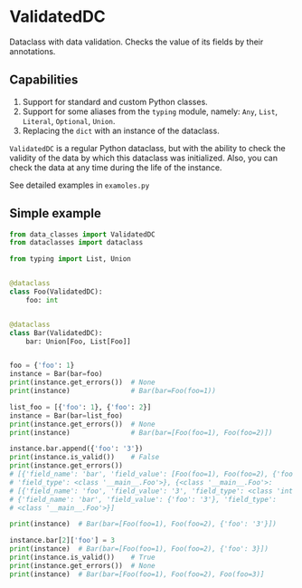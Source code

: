 # ValidatedDC

Dataclass with data validation.
Checks the value of its fields by their annotations.

## Capabilities

1. Support for standard and custom Python classes.
2. Support for some aliases from the `typing` module, namely: `Any`, `List`, `Literal`, `Optional`, `Union`.
3. Replacing the `dict` with an instance of the dataclass.

`ValidatedDC` is a regular Python dataclass, but with the ability to check the validity of the data by which this dataclass was initialized. Also, you can check the data at any time during the life of the instance.

See detailed examples in `examoles.py`

## Simple example

```python
from data_classes import ValidatedDC
from dataclasses import dataclass

from typing import List, Union


@dataclass
class Foo(ValidatedDC):
    foo: int


@dataclass
class Bar(ValidatedDC):
    bar: Union[Foo, List[Foo]]


foo = {'foo': 1}
instance = Bar(bar=foo)
print(instance.get_errors())  # None
print(instance)               # Bar(bar=Foo(foo=1))

list_foo = [{'foo': 1}, {'foo': 2}]
instance = Bar(bar=list_foo)
print(instance.get_errors())  # None
print(instance)               # Bar(bar=[Foo(foo=1), Foo(foo=2)])

instance.bar.append({'foo': '3'})
print(instance.is_valid())    # False
print(instance.get_errors())
# [{'field_name': 'bar', 'field_value': [Foo(foo=1), Foo(foo=2), {'foo': '3'}],
# 'field_type': <class '__main__.Foo'>}, {<class '__main__.Foo'>:
# [{'field_name': 'foo', 'field_value': '3', 'field_type': <class 'int'>}]},
# {'field_name': 'bar', 'field_value': {'foo': '3'}, 'field_type':
# <class '__main__.Foo'>}]

print(instance)  # Bar(bar=[Foo(foo=1), Foo(foo=2), {'foo': '3'}])

instance.bar[2]['foo'] = 3
print(instance)  # Bar(bar=[Foo(foo=1), Foo(foo=2), {'foo': 3}])
print(instance.is_valid())    # True
print(instance.get_errors())  # None
print(instance)  # Bar(bar=[Foo(foo=1), Foo(foo=2), Foo(foo=3)]

```
